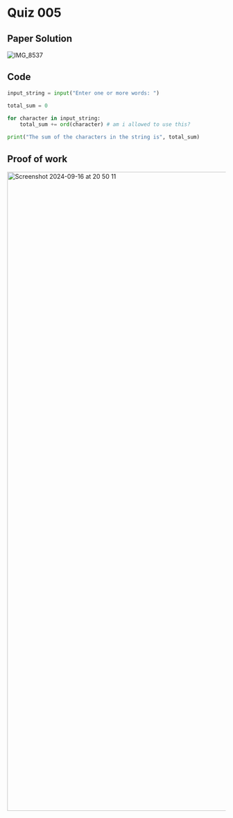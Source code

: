 # Quiz 005


## Paper Solution
![IMG_8537](https://github.com/user-attachments/assets/a97ba215-ac8b-443c-9d58-4e8509535ea4)


## Code
```.py
input_string = input("Enter one or more words: ")

total_sum = 0

for character in input_string:
    total_sum += ord(character) # am i allowed to use this?

print("The sum of the characters in the string is", total_sum)
```

## Proof of work
<img width="1470" alt="Screenshot 2024-09-16 at 20 50 11" src="https://github.com/user-attachments/assets/5f5c58e0-68bb-4307-ab60-bd0006ca24d5">

